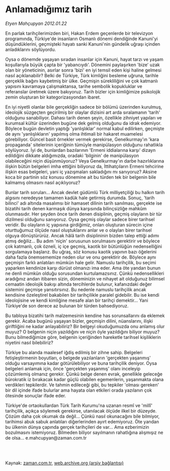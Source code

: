 # Anlamadığımız tarih

*Etyen Mahçupyan 2012.01.22*

<td class="columnist-detail">
<p>En parlak tarihçilerimizden biri, Hakan Erdem geçenlerde bir televizyon programında, Türkiye'de insanların Osmanlı dönemi dendiğinde Kanuni'yi düşündüklerini, geçmişteki hayatı sanki Kanuni'nin gündelik uğraşı içinden anladıklarını söylüyordu.</p>
<p>
<div id="haberMetinDiv">
<p> Oysa o dönemde yaşayan sıradan insanlar için Kanuni, hayat tarzı ve yaşam koşullarıyla büyük çapta bir 'yabancıydı'. Dönemini paylaşırken 'bize' uzak olan bir yöneticinin, asırlar sonra 'bizi' en iyi temsil eden kişi haline gelmesi nasıl açıklanabilir? Belki de Türkiye, Türk kimliğini besleme uğruna, tarihle gerçeklik bağını kaybetmiş bir ülke. Geçmişin sürekliliğini ve çok katmanlı yapısını kavramaya çalışmaktansa, tarihe sembolik kopukluklar ve referanslar üretmek üzere bakıyoruz. Tarih bizler için kimliğimize psikolojik zemin oluşturan bir kategorizasyondan ibaret. 
<p>En iyi niyetli olanlar bile gerçekliğin sadece bir bölümü üzerinden kurulmuş, ideolojik süzgeçten geçirilmiş bir olaylar dizisini art arda sıralamanın 'tarih' olduğunu sanabiliyor. Dahası tarih denen şeyin, özellikle zihniyet yapıları ve kurumsal kültür üzerinden bugüne dek gelmiş olduğunu da idrak edemiyor. Böylece bugün devletin yaptığı 'yanlışlıklar' normal kabul edilirken, geçmişte de aynı 'yanlışlıkların' yapılmış olma ihtimali bir hakaret muamelesi görebiliyor. Güncel basit örnekler vermek gerekirse, Genelkurmay'ın 'kara propaganda' sitelerinin içeriğinin tümüyle manipülasyon olduğunu rahatlıkla söylüyoruz. İyi de, bunlardan bazılarının 'Ermeni iddialarına karşı' dizayn edildiğini dikkate aldığımızda, oradaki 'bilginin' de manipülasyon olabileceğini niçin düşünmüyoruz? Veya Genelkurmay'ın darbe hazırlıklarına ilişkin bütün belgeleri imha ettiğini biliyoruz da, İttihatçıların Ermeni tehcirine ilişkin esas belgeleri, yani iç yazışmaları sakladığını mı sanıyoruz? Aksine koca bir partinin söz konusu dönemine ait bu türden tek bir belgenin bile kalmamış olmasını nasıl açıklıyoruz?
<p>Bunlar tarih soruları... Ancak devlet güdümlü Türk milliyetçiliği bu halkın tarih algısını neredeyse tamamen kadük hale getirmiş durumda. Sonuç, 'tarih bilinci' adı altında masalımsı bir hamaset dilinin tarih sanılması, gerçekte ise bizatihi tarih denen karmaşık dünya karşısında bilinçsizliğe mahkûm olunmasıdır. Her şeyden önce tarih denen disiplinin, geçmiş olayların bir tür dizilmesi olduğunu sanıyoruz. Oysa geçmiş olaylar sadece birer tarihsel veridir. Bu olayların iç yapısına girdiğimiz, onları oluşturan sürecin içine oturttuğumuz ölçüde nasıl oluştuklarını anlar ve o olayları birer tarihsel olguya dönüştürürüz. Ancak hâlâ tarih disiplininin bizden talep ettiği adımı atmış değiliz... Bu adım 'niçin' sorusunun sorulmasını gerektirir ve böylece çok katmanlı, çok özneli, iç içe geçmiş, kaotik bir bütünlüğün nedenselliğini sorgulamaya başlarız. Bu uğraş, söz konusu kaotik yapının bazı öğelerini daha fazla önemsememize neden olur ve onu gerektirir de. Böylece aynı geçmişin farklı anlatıları mümkün hale gelir. Namuslu tarihçilik, bu seçimi yaparken kendinize karşı dürüst olmanızı ima eder. Ama öte yandan bunun ne denli mümkün olduğu sorusundan kurtulamazsınız. Çünkü nedensellikleri aradığınız andan itibaren sizin, döneminizin ve nihayet ait olduğunuz bilimsel cemaatin ideolojik bakışı altında tercihlerde bulunur, kafanızdaki değer sistemini geçmişe yansıtırsınız. Bu nedenle namuslu tarihçilik ancak kendisine özeleştirel bakabilen bir tarihçilikle paralel gidebilir. Bu ise kendi ideolojisine ve kendi kimliğine mesafe alan bir tarihçi demektir... Yani Türkiye'de son derece az bulunan bir türden bahsediyoruz.
<p>Bu tabloya bizatihi tarih malzemesinin kendine has sorunsallarını da eklemek gerekir. Acaba bugünü yaşayan bizler, geçmişin dilini, nüanslarını, ilişki giriftliğini ne kadar anlayabiliriz? Bir belgeyi okuduğumuzda onu anlamış olur muyuz? O belgenin niçin yazıldığını ve niçin öyle yazıldığını biliyor muyuz? Bunu bilmediğimize göre, belgenin içeriğinden hareketle tarihsel kişiliklerin niyetini nasıl bilebiliriz?
<p>Türkiye bu alanda maalesef iğdiş edilmiş bir zihne sahip. Belgeleri fetişleştirmenin boyutları, o belgede yazılanların 'gerçekten yaşanmış' olduğu varsayımına kadar götürülebiliyor ve buna tarihçilik deniyor. Oysa belgeleri anlamak için, önce 'gerçekten yaşanmış' olanı inceleyip çözümlemiş olmanız gerekir. Çünkü belge denen evrak, genellikle geleceğe bürokratik iz bırakacak kadar güçlü olabilen egemenlerin, yaşanmakta olana verdikleri tepkilerdir. Ve tahmin edileceği gibi, bu tepkiler 'olması gereken' bir dil içinde ifade bulurlar ama hayata olan etkileri orada yazılanın çok ötesinde sonuçlar ifade eder.
<p>Türkiye'de ortaokullardan Türk Tarih Kurumu'na uzanan resmî ve 'millî' tarihçilik, açıkça söylemek gerekirse, utanılacak ölçüde ilkel bir düzeyde. Çözüm daha çok okumak da değil... Çünkü nasıl okunacağını bile bilmiyor, tarihimsi abuk sabuk anlatıları diğerlerinden ayırt edemiyoruz. Öte yandan bu ülkenin dünya çapında gerçek tarihçileri de var... Ama ezberimizin bozulmasını istemiyoruz. Bilmeden biliyor sayılmanın rahatlığına alışmışız ne de olsa... e.mahcupyan@zaman.com.tr</p></p></p></p></p></p></div>
</p>


<p><br>
		 </br></p></td>

Kaynak: [zaman.com.tr](http://zaman.com.tr/yazar.do?yazino=1233228), [web.archive.org (arşiv bağlantısı)](http://web.archive.org/web/20120205114723/http://zaman.com.tr:80/yazar.do?yazino=1233228)
